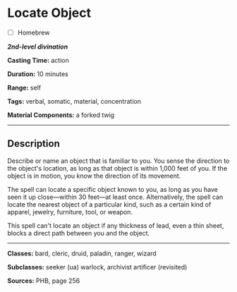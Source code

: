 # Locate Object

- [ ] Homebrew

***2nd-level divination***

**Casting Time:** action

**Duration:** 10 minutes

**Range:** self

**Tags:** verbal, somatic, material, concentration

**Material Components:** a forked twig

---

## Description
Describe or name an object that is familiar to you. You sense the direction to the object's location, as long as that object is within 1,000 feet of you. If the object is in motion, you know the direction of its movement.

The spell can locate a specific object known to you, as long as you have seen it up close—within 30 feet—at least once. Alternatively, the spell can locate the nearest object of a particular kind, such as a certain kind of apparel, jewelry, furniture, tool, or weapon.

This spell can't locate an object if any thickness of lead, even a thin sheet, blocks a direct path between you and the object.

---

**Classes:** bard, cleric, druid, paladin, ranger, wizard

**Subclasses:** seeker (ua) warlock, archivist artificer (revisited)

**Sources:** PHB, page 256
